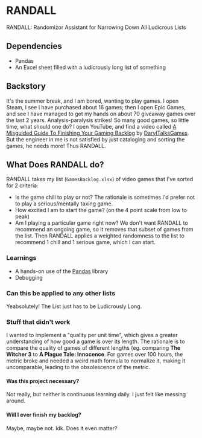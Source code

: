 # RANDALL
RANDALL: Randomizor Assistant for Narrowing Down All Ludicrous Lists

## Dependencies
- Pandas
- An Excel sheet filled with a ludicrously long list of something

## Backstory
It's the summer break, and I am bored, wanting to play games. I open Steam, I see I have purchased about 16 games; then I open Epic Games, and see I have managed to get my hands on about 70 giveaway games over the last 2 years. Analysis-paralysis strikes! So many good games, so little time, what should one do? I open YouTube, and find a video called [A Misguided Guide To Finishing Your Gaming Backlog](https://www.youtube.com/watch?v=nkgAlnDIPMU) by [DarylTalksGames](https://www.youtube.com/@DarylTalksGames). But the engineer in me is not satisfied by just cataloging and sorting the games, he needs more! Thus RANDALL.

## What Does RANDALL do?
RANDALL takes my list (`GamesBacklog.xlsx`) of video games that I've sorted for 2 criteria: 
- Is the game chill to play or not? The rationale is sometimes I'd prefer not to play a serious/mentally taxing game.
- How excited I am to start the game? (on the 4 point scale from low to peak)
- Am I playing a particular game right now? We don't want RANDALL to recommend an ongoing game, so it removes that subset of games from the list.
Then RANDALL applies a weighted randomness to the list to recommend 1 chill and 1 serious game, which I can start.

### Learnings
- A hands-on use of the [Pandas](https://pandas.pydata.org/) library
- Debugging

### Can this be applied to any other lists
Yeabsolutely! The List just has to be Ludicrously Long.

### Stuff that didn't work
I wanted to implement a "quality per unit time", which gives a greater understanding of how good a game is over its length. The rationale is to compare the quality of games of different lengths (eg. comparing **The Witcher 3** to **A Plague Tale: Innocence**. For games over 100 hours, the metric broke and needed a weird math formula to normalize it, making it uncomparable, leading to the obsolescence of the metric.

#### Was this project necessary?
Not really, but neither is continuous learning daily. I just felt like messing around.

#### Will I ever finish my backlog?
Maybe, maybe not. Idk. Does it even matter?


